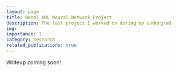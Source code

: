 ```yaml
---
layout: page
title: Renal AML Neural Network Project
description: The last project I worked on during my undergrad
img:
importance: 1
category: research
related_publications: true
---
```


Writeup coming soon!
